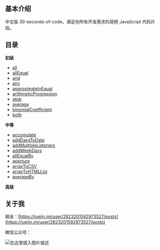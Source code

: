 ## 基本介绍

中文版 30-seconds-of-code，满足你所有开发需求的简短 JavaScript 代码片段。

## 目录

**初级**

- [all](https://github.com/WJCHumble/30-seconds-of-code/blob/main/snippets/all.md)
- [allEqual](https://github.com/WJCHumble/30-seconds-of-code/blob/main/snippets/allEqual.md)
- [and](https://github.com/WJCHumble/30-seconds-of-code/blob/main/snippets/and.md)
- [any](https://github.com/WJCHumble/30-seconds-of-code/blob/main/snippets/any.md)
- [approximatelyEqual](https://github.com/WJCHumble/30-seconds-of-code/blob/main/snippets/approximatelyEqual.md)
- [arithmeticProgression](https://github.com/WJCHumble/30-seconds-of-code/blob/main/snippets/arithmeticProgression.md)
- [atob](https://github.com/WJCHumble/30-seconds-of-code/blob/main/snippets/atob.md)
- [average](https://github.com/WJCHumble/30-seconds-of-code/blob/main/snippets/average.md)
- [binomialCoefficient](https://github.com/WJCHumble/30-seconds-of-code/blob/main/snippets/binomialCoefficient.md)
- [both](https://github.com/WJCHumble/30-seconds-of-code/blob/main/snippets/both.md)

**中等**

- [accumulate](https://github.com/WJCHumble/30-seconds-of-code/blob/main/snippets/accumulate.md)
- [addDaysToDate](https://github.com/WJCHumble/30-seconds-of-code/blob/main/snippets/addDaysToDate.md)
- [addMultipleListeners](https://github.com/WJCHumble/30-seconds-of-code/blob/main/snippets/addMultipleListeners.md)
- [addWeekDays](https://github.com/WJCHumble/30-seconds-of-code/blob/main/snippets/addWeekDays.md)
- [allEqualBy](https://github.com/WJCHumble/30-seconds-of-code/blob/main/snippets/allEqualBy.md)
- [aperture](https://github.com/WJCHumble/30-seconds-of-code/blob/main/snippets/aperture.md)
- [arrayToCSV](https://github.com/WJCHumble/30-seconds-of-code/blob/main/snippets/arrayToCSV.md)
- [arrayToHTMLList](https://github.com/WJCHumble/30-seconds-of-code/blob/main/snippets/arrayToHTMLList.md)
- [averageBy](https://github.com/WJCHumble/30-seconds-of-code/blob/main/snippets/averageBy.md)

**高级**


## 关于我

掘金：[https://juejin.im/user/2823201592973527/posts](https://juejin.im/user/2823201592973527/posts)

微信公众号：

![在这里插入图片描述](https://img-blog.csdnimg.cn/20201018213439800.jpg#pic_center)
